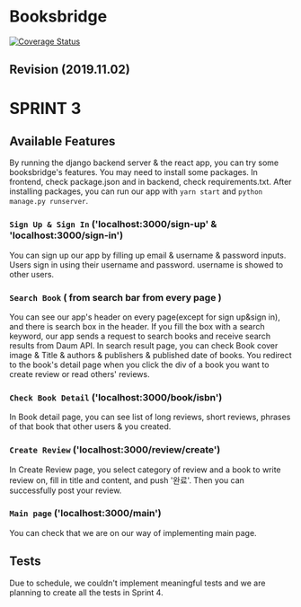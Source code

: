 # Booksbridge
[![Coverage Status](https://coveralls.io/repos/github/swsnu/swpp2019-team14/badge.svg?branch=master)](https://coveralls.io/github/swsnu/swpp2019-team14?branch=master)
## Revision (2019.11.02)

#  SPRINT 3 

## Available Features

By running the django backend server & the react app, you can try some booksbridge's features.
You may need to install some packages.
In frontend, check package.json and in backend, check requirements.txt. 
After installing packages, you can run our app with `yarn start` and `python manage.py runserver`.

### `Sign Up & Sign In` ('localhost:3000/sign-up' & 'localhost:3000/sign-in')

You can sign up our app by filling up email & username & password inputs.
Users sign in using their username and password. username is showed to other users.

### `Search Book` ( from search bar from every page )

You can see our app's header on every page(except for sign up&sign in), and there is search box in the header.
If you fill the box with a search keyword, our app sends a request to search books and receive search results from Daum API.
In search result page, you can check Book cover image & Title & authors & publishers & published date of books. 
You redirect to the book's detail page when you click the div of a book you want to create review or read others' reviews.

### `Check Book Detail` ('localhost:3000/book/isbn')

In Book detail page, you can see list of long reviews, short reviews, phrases of that book that other users & you created.

### `Create Review` ('localhost:3000/review/create')

In Create Review page, you select category of review and a book to write review on, fill in title and content, and push '완료'. Then you can successfully post your review.

### `Main page` ('localhost:3000/main')

You can check that we are on our way of implementing main page.


## Tests

Due to schedule, we couldn't implement meaningful tests and we are planning to create all the tests in Sprint 4.
